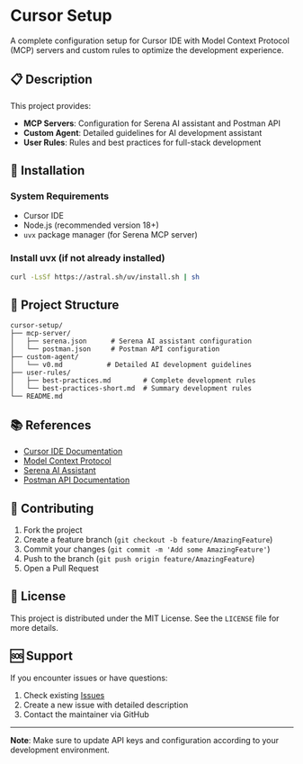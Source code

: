 # Cursor Setup

A complete configuration setup for Cursor IDE with Model Context Protocol (MCP) servers and custom rules to optimize the development experience.

## 📋 Description

This project provides:

- **MCP Servers**: Configuration for Serena AI assistant and Postman API
- **Custom Agent**: Detailed guidelines for AI development assistant
- **User Rules**: Rules and best practices for full-stack development

## 🚀 Installation

### System Requirements

- Cursor IDE
- Node.js (recommended version 18+)
- `uvx` package manager (for Serena MCP server)

### Install uvx (if not already installed)

```bash
curl -LsSf https://astral.sh/uv/install.sh | sh
```

## 📁 Project Structure

```
cursor-setup/
├── mcp-server/
│   ├── serena.json      # Serena AI assistant configuration
│   └── postman.json     # Postman API configuration
├── custom-agent/
│   └── v0.md           # Detailed AI development guidelines
├── user-rules/
│   ├── best-practices.md        # Complete development rules
│   └── best-practices-short.md  # Summary development rules
└── README.md
```

## 📚 References

- [Cursor IDE Documentation](https://cursor.sh/docs)
- [Model Context Protocol](https://modelcontextprotocol.io/)
- [Serena AI Assistant](https://github.com/oraios/serena)
- [Postman API Documentation](https://learning.postman.com/docs/developer/intro-api/)

## 🤝 Contributing

1. Fork the project
2. Create a feature branch (`git checkout -b feature/AmazingFeature`)
3. Commit your changes (`git commit -m 'Add some AmazingFeature'`)
4. Push to the branch (`git push origin feature/AmazingFeature`)
5. Open a Pull Request

## 📄 License

This project is distributed under the MIT License. See the `LICENSE` file for more details.

## 🆘 Support

If you encounter issues or have questions:

1. Check existing [Issues](../../issues)
2. Create a new issue with detailed description
3. Contact the maintainer via GitHub

---

**Note**: Make sure to update API keys and configuration according to your development environment.
